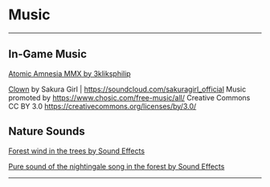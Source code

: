 # Music

---

## In-Game Music
[Atomic Amnesia MMX by 3kliksphilip](https://youtu.be/LP4Ojrrp7AQ)

[Clown](https://www.chosic.com/download-audio/53609/) by Sakura Girl | https://soundcloud.com/sakuragirl_official
Music promoted by https://www.chosic.com/free-music/all/
Creative Commons CC BY 3.0
https://creativecommons.org/licenses/by/3.0/


## Nature Sounds
[Forest wind in the trees by Sound Effects](https://www.chosic.com/download-audio/54551/)

[Pure sound of the nightingale song in the forest by Sound Effects](https://www.chosic.com/download-audio/27947/)

---


